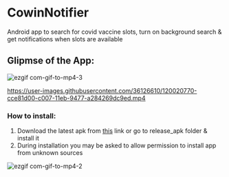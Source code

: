 # CowinNotifier
Android app to search for covid vaccine slots, turn on background search &amp; get notifications when slots are available

## Glipmse of the App:

![ezgif com-gif-to-mp4-3](https://user-images.githubusercontent.com/36126610/120022598-3e28cf80-c00a-11eb-8c66-b1f4ade7155e.gif)


https://user-images.githubusercontent.com/36126610/120020770-cce81d00-c007-11eb-9477-a284269dc9ed.mp4


### How to install:
1. Download the latest apk from [this](release_apk) link or go to release_apk folder & install it
2. During installation you may be asked to allow permission to install app from unknown sources

![ezgif com-gif-to-mp4-2](https://user-images.githubusercontent.com/36126610/120022245-c6f33b80-c009-11eb-995f-82db6164ec56.gif)
